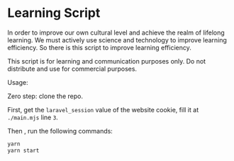 # Learning Script

In order to improve our own cultural level and achieve the realm of lifelong learning. We must actively use science and technology to improve learning efficiency. So there is this script to improve learning efficiency.

This script is for learning and communication purposes only. Do not distribute and use for commercial purposes.

Usage:

Zero step: clone the repo.

First, get the `laravel_session` value of the website cookie, fill it at `./main.mjs` line `3`.

Then , run the following commands:

```bash
yarn
yarn start
```
